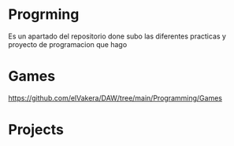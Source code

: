 # Progrming
Es un apartado del repositorio done subo las diferentes practicas y proyecto de programacion que hago

# Games
https://github.com/elVakera/DAW/tree/main/Programming/Games
# Projects
